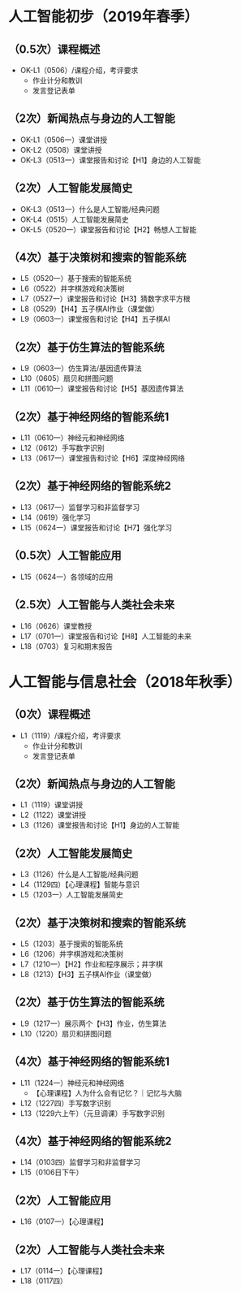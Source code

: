 # 人工智能初步（2019年春季）
## （0.5次）课程概述
 - OK-L1（0506）/课程介绍，考评要求
   - 作业计分和教训
   - 发言登记表单
## （2次）新闻热点与身边的人工智能
 - OK-L1（0506一）课堂讲授
 - OK-L2（0508）课堂讲授
 - OK-L3（0513一）课堂报告和讨论【H1】身边的人工智能

## （2次）人工智能发展简史
 - OK-L3（0513一）什么是人工智能/经典问题
 - OK-L4（0515）人工智能发展简史
 - OK-L5（0520一）课堂报告和讨论【H2】畅想人工智能

## （4次）基于决策树和搜索的智能系统
 - L5（0520一）基于搜索的智能系统
 - L6（0522）井字棋游戏和决策树
 - L7（0527一）课堂报告和讨论【H3】猜数字求平方根
 - L8（0529）【H4】五子棋AI作业（课堂做）
 - L9（0603一）课堂报告和讨论【H4】五子棋AI

## （2次）基于仿生算法的智能系统
 - L9（0603一）仿生算法/基因遗传算法
 - L10（0605）扇贝和拼图问题
 - L11（0610一）课堂报告和讨论【H5】基因遗传算法

## （2次）基于神经网络的智能系统1
 - L11（0610一）神经元和神经网络
 - L12（0612）手写数字识别
 - L13（0617一）课堂报告和讨论【H6】深度神经网络

## （2次）基于神经网络的智能系统2
 - L13（0617一）监督学习和非监督学习
 - L14（0619）强化学习
 - L15（0624一）课堂报告和讨论【H7】强化学习

## （0.5次）人工智能应用
 - L15（0624一）各领域的应用

## （2.5次）人工智能与人类社会未来
 - L16（0626）课堂教授
 - L17（0701一）课堂报告和讨论【H8】人工智能的未来
 - L18（0703）复习和期末报告
 

# 人工智能与信息社会（2018年秋季）
## （0次）课程概述
 - L1（1119）/课程介绍，考评要求
   - 作业计分和教训
   - 发言登记表单
## （2次）新闻热点与身边的人工智能
 - L1（1119）课堂讲授
 - L2（1122）课堂讲授
 - L3（1126）课堂报告和讨论【H1】身边的人工智能

## （2次）人工智能发展简史
 - L3（1126）什么是人工智能/经典问题
 - L4（1129四）【心理课程】智能与意识
 - L5（1203一）人工智能发展简史
## （2次）基于决策树和搜索的智能系统
 - L5（1203）基于搜索的智能系统
 - L6（1206）井字棋游戏和决策树
 - L7（1210一）【H2】作业和程序展示；井字棋
 - L8（1213）【H3】五子棋AI作业（课堂做）
## （2次）基于仿生算法的智能系统
 - L9（1217一）展示两个【H3】作业，仿生算法
 - L10（1220）扇贝和拼图问题

## （4次）基于神经网络的智能系统1
 - L11（1224一）神经元和神经网络
   - 【心理课程】人为什么会有记忆？｜记忆与大脑
 - L12（1227四）手写数字识别
 - L13（1229六上午）（元旦调课）手写数字识别

## （4次）基于神经网络的智能系统2
 - L14（0103四）监督学习和非监督学习
 - L15（0106日下午）

## （2次）人工智能应用
 - L16（0107一）【心理课程】

## （2次）人工智能与人类社会未来
 - L17（0114一）【心理课程】
 - L18（0117四）